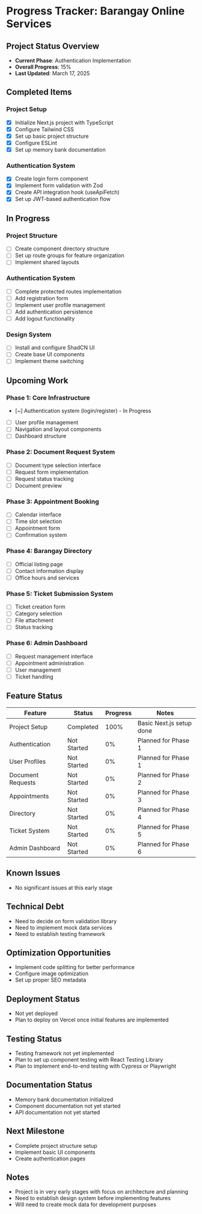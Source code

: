 # Progress Tracker: Barangay Online Services

## Project Status Overview

- **Current Phase**: Authentication Implementation
- **Overall Progress**: 15%
- **Last Updated**: March 17, 2025

## Completed Items

### Project Setup

- [x] Initialize Next.js project with TypeScript
- [x] Configure Tailwind CSS
- [x] Set up basic project structure
- [x] Configure ESLint
- [x] Set up memory bank documentation

### Authentication System

- [x] Create login form component
- [x] Implement form validation with Zod
- [x] Create API integration hook (useApiFetch)
- [x] Set up JWT-based authentication flow

## In Progress

### Project Structure

- [ ] Create component directory structure
- [ ] Set up route groups for feature organization
- [ ] Implement shared layouts

### Authentication System

- [ ] Complete protected routes implementation
- [ ] Add registration form
- [ ] Implement user profile management
- [ ] Add authentication persistence
- [ ] Add logout functionality

### Design System

- [ ] Install and configure ShadCN UI
- [ ] Create base UI components
- [ ] Implement theme switching

## Upcoming Work

### Phase 1: Core Infrastructure

- [~] Authentication system (login/register) - In Progress
- [ ] User profile management
- [ ] Navigation and layout components
- [ ] Dashboard structure

### Phase 2: Document Request System

- [ ] Document type selection interface
- [ ] Request form implementation
- [ ] Request status tracking
- [ ] Document preview

### Phase 3: Appointment Booking

- [ ] Calendar interface
- [ ] Time slot selection
- [ ] Appointment form
- [ ] Confirmation system

### Phase 4: Barangay Directory

- [ ] Official listing page
- [ ] Contact information display
- [ ] Office hours and services

### Phase 5: Ticket Submission System

- [ ] Ticket creation form
- [ ] Category selection
- [ ] File attachment
- [ ] Status tracking

### Phase 6: Admin Dashboard

- [ ] Request management interface
- [ ] Appointment administration
- [ ] User management
- [ ] Ticket handling

## Feature Status

| Feature           | Status      | Progress | Notes                    |
| ----------------- | ----------- | -------- | ------------------------ |
| Project Setup     | Completed   | 100%     | Basic Next.js setup done |
| Authentication    | Not Started | 0%       | Planned for Phase 1      |
| User Profiles     | Not Started | 0%       | Planned for Phase 1      |
| Document Requests | Not Started | 0%       | Planned for Phase 2      |
| Appointments      | Not Started | 0%       | Planned for Phase 3      |
| Directory         | Not Started | 0%       | Planned for Phase 4      |
| Ticket System     | Not Started | 0%       | Planned for Phase 5      |
| Admin Dashboard   | Not Started | 0%       | Planned for Phase 6      |

## Known Issues

- No significant issues at this early stage

## Technical Debt

- Need to decide on form validation library
- Need to implement mock data services
- Need to establish testing framework

## Optimization Opportunities

- Implement code splitting for better performance
- Configure image optimization
- Set up proper SEO metadata

## Deployment Status

- Not yet deployed
- Plan to deploy on Vercel once initial features are implemented

## Testing Status

- Testing framework not yet implemented
- Plan to set up component testing with React Testing Library
- Plan to implement end-to-end testing with Cypress or Playwright

## Documentation Status

- Memory bank documentation initialized
- Component documentation not yet started
- API documentation not yet started

## Next Milestone

- Complete project structure setup
- Implement basic UI components
- Create authentication pages

## Notes

- Project is in very early stages with focus on architecture and planning
- Need to establish design system before implementing features
- Will need to create mock data for development purposes
